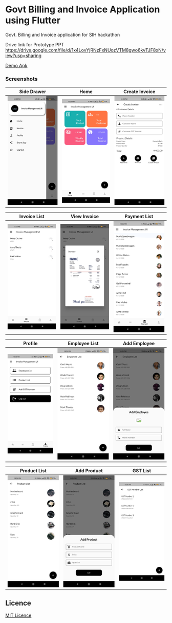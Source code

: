 <!-- @format -->

# Govt Billing and Invoice Application using Flutter

Govt. Billing and Invoice application for SIH hackathon

Drive link for Prototype PPT
https://drive.google.com/file/d/1x4LovYjRNzFxNUozVTM8gwo6kvTJF8xN/view?usp=sharing

[Demo Apk](demo_apk/app-release.apk)

### Screenshots

| Side Drawer                                         | Home                                  | Create Invoice                                            |
| --------------------------------------------------- | ------------------------------------- | --------------------------------------------------------- |
| ![Side Drawer](/assets/screenshots/side-drawer.jpg) | ![Home](/assets/screenshots/home.jpg) | ![Create Invoice](/assets/screenshots/create-invoice.jpg) |

| Invoice List                                          | View Invoice                                          | Payment List                                          |
| ----------------------------------------------------- | ----------------------------------------------------- | ----------------------------------------------------- |
| ![Invoice List](/assets/screenshots/invoice-list.jpg) | ![View Invoice](/assets/screenshots/view-invoice.jpg) | ![Payment List](/assets/screenshots/payment-list.jpg) |

| Profile                                     | Employee List                                           | Add Employee                                          |
| ------------------------------------------- | ------------------------------------------------------- | ----------------------------------------------------- |
| ![Profile](/assets/screenshots/profile.jpg) | ![Employee List](/assets/screenshots/employee-list.jpg) | ![Add Employee](/assets/screenshots/add-employee.jpg) |

| Product List                                          | Add Product                                         | GST List                                      |
| ----------------------------------------------------- | --------------------------------------------------- | --------------------------------------------- |
| ![Product List](/assets/screenshots/product-list.jpg) | ![Add Product](/assets/screenshots/add-product.jpg) | ![GST List](/assets/screenshots/gst-list.jpg) |

<!-- | Add GST                                     |     |     |
| ------------------------------------------- | --- | --- |
| ![Add GST](/assets/screenshots/add-gst.jpg) |     |     | -->

## Licence

[MIT Licence](https://raw.githubusercontent.com/om-chauhan/Invoice-Management-System-Flutter-UI/master/LICENCE)
